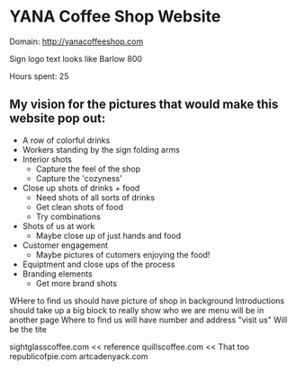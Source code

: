  # YANA Coffee Shop Website 


Domain:  http://yanacoffeeshop.com

Sign logo text looks like Barlow 800 

 Hours spent: 25


 ## My vision for the pictures that would make this website pop out: 
- A row of colorful drinks
- Workers standing by the sign folding arms
- Interior shots 
    + Capture the feel of the shop
    + Capture the 'cozyness'
- Close up shots of drinks + food
    + Need shots of all sorts of drinks
    + Get clean shots of food
    + Try combinations
- Shots of us at work
    + Maybe close up of just hands and food
- Customer engagement
    + Maybe pictures of cutomers enjoying the food!
- Equiptment and close ups of the process
- Branding elements 
    + Get more brand shots



WHere to find us should have picture of shop in background
Introductions should take up a big block to really show who we are
menu will be in another page
Where to find us will have number and address   "visit us" Will be the tite

sightglasscoffee.com << reference 
quillscoffee.com << That too
republicofpie.com
artcadenyack.com